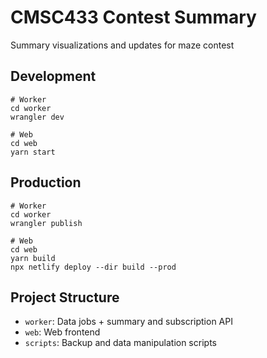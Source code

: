 # CMSC433 Contest Summary

Summary visualizations and updates for maze contest

## Development

    # Worker
    cd worker
    wrangler dev

    # Web
    cd web
    yarn start

## Production

    # Worker
    cd worker
    wrangler publish

    # Web
    cd web
    yarn build
    npx netlify deploy --dir build --prod

## Project Structure

  - `worker`: Data jobs + summary and subscription API
  - `web`: Web frontend
  - `scripts`: Backup and data manipulation scripts